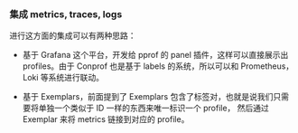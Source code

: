 ### 集成 metrics, traces, logs

进行这方面的集成可以有两种思路：

- 基于 Grafana 这个平台，开发给 pprof 的 panel 插件，这样可以直接展示出 profiles。由于 Conprof 也是基于 labels 的系统，所以可以和 Prometheus， Loki 等系统进行联动。

- 基于 Exemplars，前面提到了 Exemplars 包含了标签对，也就是说我们只需要将单独一个类似于 ID 一样的东西来唯一标识一个 profile， 然后通过 Exemplar 来将 metrics 链接到对应的 profile。
